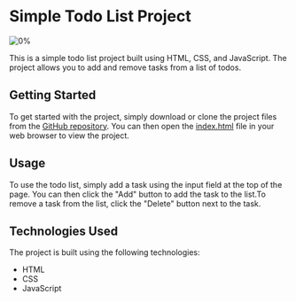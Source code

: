 # Simple Todo List Project

![0%](https://progress-bar.dev/0/?title=Done)

This is a simple todo list project built using HTML, CSS, and JavaScript. The project allows you to add and remove tasks from a list of todos.

## Getting Started

To get started with the project, simply download or clone the project files from the [GitHub repository](https://github.com/m7moudGadallah/todo-list). You can then open the [index.html](./index.html) file in your web browser to view the project.

## Usage

To use the todo list, simply add a task using the input field at the top of the page. You can then click the "Add" button to add the task to the list.To remove a task from the list, click the "Delete" button next to the task.

## Technologies Used

The project is built using the following technologies:

- HTML
- CSS
- JavaScript
